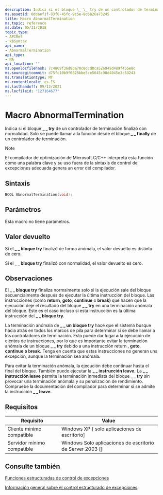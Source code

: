```yaml
---
description: Indica si el bloque \_ \_ try de un controlador de terminación finalizó con normalidad. Solo se puede llamar a la función desde el bloque \_ \_ finally de un controlador de terminación.
ms.assetid: 0ddaef1f-03f0-45fc-9c5e-8d6a26a73245
title: Macro AbnormalTermination
ms.topic: reference
ms.date: 05/31/2018
topic_type:
- APIRef
- kbSyntax
api_name:
- AbnormalTermination
api_type:
- NA
api_location: ''
ms.openlocfilehash: 7c4869f36d8ba70c8dcd8ca526949d489f455e8c
ms.sourcegitcommit: d75fc10b9f0825bbe5ce5045c90d4045e3c53243
ms.translationtype: MT
ms.contentlocale: es-ES
ms.lasthandoff: 09/13/2021
ms.locfileid: "127164677"
---
```

# <a name="abnormaltermination-macro"></a>Macro AbnormalTermination

Indica si el bloque **\_ \_ try** de un controlador de terminación finalizó con normalidad. Solo se puede llamar a la función desde el bloque **\_ \_ finally** de un controlador de terminación.

> [!Note]  
> El compilador de optimización de Microsoft C/C++ interpreta esta función como una palabra clave y su uso fuera de la sintaxis de control de excepciones adecuada genera un error del compilador.

 

## <a name="syntax"></a>Sintaxis


```C++
BOOL AbnormalTermination(void);
```



## <a name="parameters"></a>Parámetros

Esta macro no tiene parámetros.

## <a name="return-value"></a>Valor devuelto

Si el **\_ \_ bloque try** finalizó de forma anómala, el valor devuelto es distinto de cero.

Si el **\_ \_ bloque try** finalizó con normalidad, el valor devuelto es cero.

## <a name="remarks"></a>Observaciones

El **\_ \_ bloque try** finaliza normalmente solo si la ejecución sale del bloque secuencialmente después de ejecutar la última instrucción del bloque. Las instrucciones (como **return**, **goto**, **continue** o **break)** que hacen que la ejecución deje el resultado del bloque **\_ \_ try** en una terminación anómala del bloque. Este es el caso incluso si esta instrucción es la última instrucción del **\_ \_ bloque try.**

La terminación anómala de **\_ \_ un bloque try** hace que el sistema busque hacia atrás en todos los marcos de pila para determinar si se debe llamar a los controladores de terminación. Esto puede dar lugar **a** la ejecución de cientos de instrucciones, por lo que es importante evitar la terminación anómala de un bloque **\_ \_ try** debido a una instrucción return , **goto**, **continue** **o break.** Tenga en cuenta que estas instrucciones no generan una excepción, aunque la terminación sea anómala.

Para evitar la terminación anómala, la ejecución debe continuar hasta el final del bloque. También puede ejecutar la **\_ \_ instrucción leave.** La **\_ \_ instrucción leave** permite la terminación inmediata del bloque **\_ \_ try** sin provocar una terminación anómala y su penalización de rendimiento. Compruebe la documentación del compilador para determinar si se admite la instrucción **\_ \_ leave.**

## <a name="requirements"></a>Requisitos



| Requisito | Value |
|-------------------------------------|------------------------------------------------------|
| Cliente mínimo compatible<br/> | Windows XP \[ solo aplicaciones de escritorio\]<br/>          |
| Servidor mínimo compatible<br/> | Windows Solo aplicaciones de escritorio de Server 2003 \[\]<br/> |



## <a name="see-also"></a>Consulte también

<dl> <dt>

[Funciones estructuradas de control de excepciones](structured-exception-handling-functions.md)
</dt> <dt>

[Información general sobre el control estructurado de excepciones](structured-exception-handling.md)
</dt> </dl>

 

 




